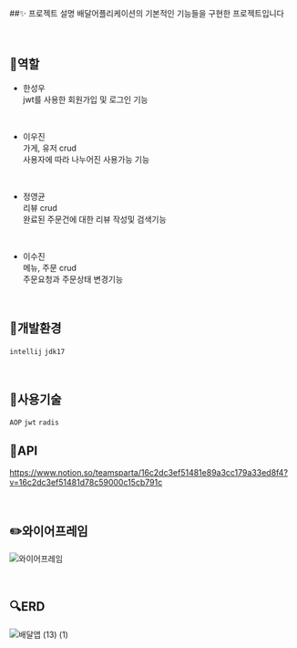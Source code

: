 ##✨ 프로젝트 설명
배달어플리케이션의 기본적인 기능들을 구현한 프로젝트입니다</br>
</br>
</br>

## 📝역할

- 한성우</br>
jwt를 사용한 회원가입 및 로그인 기능</br>
</br>

- 이우진</br>
  가게, 유저 crud</br>
사용자에 따라 나누어진 사용가능 기능</br>
</br>

- 정영균</br>
리뷰 crud </br>
완료된 주문건에 대한 리뷰 작성및 검색기능</br>
</br>

- 이수진</br>
메뉴, 주문 crud</br>
주문요청과 주문상태 변경기능</br>
</br>

## 🔧개발환경
```intellij```  ```jdk17``` 

</br>

## 🔨사용기술
```AOP```
```jwt```
```radis```
</br>

## 📄API
https://www.notion.so/teamsparta/16c2dc3ef51481e89a3cc179a33ed8f4?v=16c2dc3ef51481d78c59000c15cb791c

</br>

## ✏️와이어프레임
![와이어프레임](https://github.com/user-attachments/assets/2ef323ee-c35b-4912-8e43-e0fab22dc4b0)

</br>

## 🔍️ERD
![배달앱 (13) (1)](https://github.com/user-attachments/assets/ea149329-d7e1-4075-9e3f-9f0b7f134d50)


  
